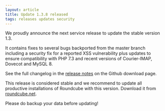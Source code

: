 ```yaml
---
layout: article
title: Update 1.3.8 released
tags: releases updates security
---
```

We proudly announce the next service release to update the stable version 1.3.

It contains fixes to several bugs backported from the master branch including
a security fix for a reported XSS vulnerability plus updates to ensure compatibility
with PHP 7.3 and recent versions of Courier-IMAP, Dovecot and MySQL 8.

See the full changelog in the [release notes](https://github.com/roundcube/roundcubemail/releases/tag/1.3.8)
on the Github download page.

This release is considered stable and we recommend to update all productive installations 
of Roundcube with this version. Download it from [roundcube.net](https://roundcube.net/download).

Please do backup your data before updating!
